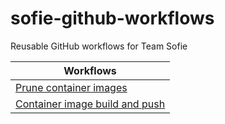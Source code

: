 # sofie-github-workflows
Reusable GitHub workflows for Team Sofie

| Workflows |
| --- |
| [Prune container images](.github/workflows/prune-docker-images.yml) |
| [Container image build and push](.github/workflows/container-build-push.yml) |
